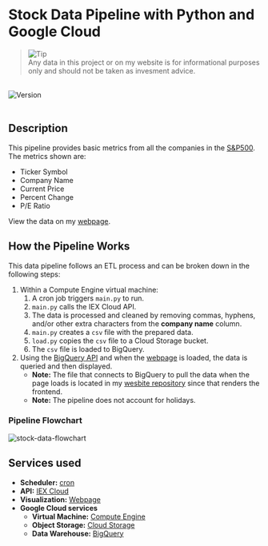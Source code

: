 # Stock Data Pipeline with Python and Google Cloud

> <picture>
>   <source media="(prefers-color-scheme: light)" srcset="https://storage.googleapis.com/website-storage-bucket/icons/warning.svg">
>   <img alt="Tip" src="https://storage.googleapis.com/website-storage-bucket/icons/warning.svg">
> </picture><br>
> Any data in this project or on my website is for informational purposes only and should not be taken as invesment advice.

<br>

<div>
    <img alt="Version" src="https://img.shields.io/badge/Project Number-1-orange.svg?cacheSeconds=2592000" />
</div>

<br>

## Description
This pipeline provides basic metrics from all the companies in the [S&P500](https://markets.businessinsider.com/index/components/s&p_500?op=1). The metrics shown are:
* Ticker Symbol
* Company Name
* Current Price
* Percent Change
* P/E Ratio

View the data on my [webpage](https://www.digitalghost.dev/projects/stock-data-pipeline).

## How the Pipeline Works

This data pipeline follows an ETL process and can be broken down in the following steps:

1. Within a Compute Engine virtual machine: 
    1. A cron job triggers `main.py` to run.
    2. `main.py` calls the IEX Cloud API.
    3. The data is processed and cleaned by removing commas, hyphens, and/or other extra characters from the **company name** column.
    4. `main.py` creates a `csv` file with the prepared data.
    5. `load.py` copies the `csv` file to a Cloud Storage bucket.
    6. The `csv` file is loaded to BigQuery.
2. Using the [BigQuery API](https://cloud.google.com/bigquery/docs/quickstarts/quickstart-client-libraries) and when the [webpage](https://www.digitalghost.dev/projects/stock-data-pipeline) is loaded, the data is queried and then displayed.
    * **Note:** The file that connects to BigQuery to pull the data when the page loads is located in my [wesbite repository](https://github.com/digitalghost-dev/website/) since that renders the frontend.
    * **Note:** The pipeline does not account for holidays.

### Pipeline Flowchart
![stock-data-flowchart](https://storage.googleapis.com/pipeline-flowcharts/stock-data-pipeline-flowchart.png)

## Services used

* **Scheduler:** [cron](https://en.wikipedia.org/wiki/Cron)
* **API:** [IEX Cloud](https://www.iexcloud.io)
* **Visualization:** [Webpage](https://www.digitalghost.dev/projects/stock-data-pipeline)
* **Google Cloud services**
    * **Virtual Machine:** [Compute Engine ](https://cloud.google.com/compute)
    * **Object Storage:** [Cloud Storage](https://cloud.google.com/storage)
    * **Data Warehouse:** [BigQuery](https://cloud.google.com/bigquery/)